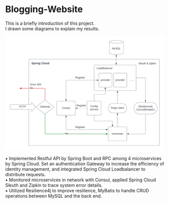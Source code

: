 # Blogging-Website
This is a briefly introduction of this project.  
I drawn some diagrams to explain my results.  


![image](https://github.com/TotallyNewGuy/Blogging-Website/blob/master/blogging.png)  

▪ Implemented Restful API by Spring Boot and RPC among 4 microservices by Spring Cloud. Set an authentication Gateway to increase the efficiency of identity management, and integrated Spring Cloud Loadbalancer to distribute requests.  
▪ Monitored microservices in network with Consul, applied Spring Cloud Sleuth and Zipkin to trace system error details.  
▪ Utilized Resilience4j to improve resilience, MyBatis to handle CRUD operations between MySQL and the back end.
